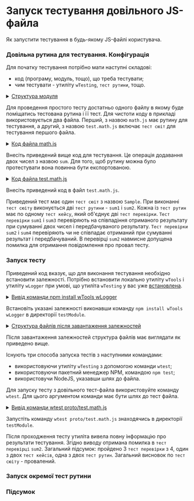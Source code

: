 # Запуск тестування довільного JS-файла

Як запустити тестування в будь-якому JS-файлі користувача. 

### Довільна рутина для тестування. Конфігурація

Для початку тестування потрібно мати наступні складові: 
- код (програму, модуль, тощо), що треба тестувати;
- чим тестувати - утиліту `wTesting`, `тест рутини`, тощо. 

<details>
  <summary><u>Структура модуля</u></summary>

```
testModule
   └── proto
        ├── math.js
        └── test.math.js    

```

</details>

Для проведення простого тесту достатньо одного файлу в якому буде поміщатись тестована рутина і її тест. Для чистоти коду в прикладі використовується два файла. Перший, з назвою `math.js` має рутину для тестування, а другий, з назвою `test.math.js` включає `тест сюіт` для тестування першого файла. 

<details>
    <summary><a href="./tutorial/Criterions.md">Код файла math.js</a></summary>
    
```js    
module.exports.sum = function(a,b){
  return a + b;
}

```
  
</details>

Внесіть приведений вище код для тестування. Це операція додавання двох чисел з назвою `sum`. Для того, щоб рутину можна було протестувати вона повинна бути експортованою.  

<details>
    <summary><a href="./tutorial/Criterions.md">Код файла test.math.js</a></summary>
    
```js    
if( typeof module !== 'undefined' )
{
  let _ = require( 'wTools' );

  if( typeof _realGlobal_ === 'undefined' || !_realGlobal_.wTester || !_realGlobal_.wTester._isReal_ )

  _.include( 'wLogger' );
  _.include( 'wTesting' );
}

let math = require('./math.js');
var _global = _global_;
var _ = _global_.wTools;

function sum1(test)
{
  test.case = 'sum integers';
  test.will = 'sum1';
  var got = math.sum( 1, 2);
  var expected =  3 ;
  test.identical( got,expected );

  test.will = 'sum2';
  var got = math.sum( 1, 2);
  var expected =  3 ;
  test.notIdentical( got,expected );
}

function sum2(test)
{
  test.case = 'sum integers2';
  test.will = 'sum3';
  var got = math.sum( 1, 2);
  var expected =  3 ;
  test.identical( got,expected );

  test.will = 'sum4';
  var got = math.sum( 1, 2);
  var expected =  2 ;
  test.notIdentical( got,expected );
}

var Self =
{
  name : 'Sample',
  silencing : 1,

  tests :
  {
    sum1 : sum1,
    sum2 : sum2,
  }
}

Self = wTestSuite( Self );
if( typeof module !== 'undefined' && !module.parent )
_.Tester.test( Self.name );

```
  
</details>

Внесіть приведений код в файл `test.math.js`.

Приведений тест має один `тест сюіт` з назвою `Sample`. При виконанні `тест сюіту` виконується дві `тест рутини` - `sum1` і `sum2`. Кожна із `тест рутин` має по одному `тест кейсу`, який об'єднує дві `тест перевірки`. `Тест перевірки` `sum1` і `sum3` перевіряють на співпадіння отриманого результату при сумуванні двох чисел і передбачуваного результату. `Тест перевірки` `sum2` і `sum4` перевіряють чи не співпадає отриманий при сумуванні результат і передбачуваний. В перевірці `sum2` навмисне допущена помилка для отримання повідомлення про провал тесту.

### Запуск тесту

Приведений код вказує, що для виконання тестування необхідно встановити залежності. Потрібно встановити локально утиліту `wTools` i утиліту `wLogger` при умові, що утиліта `wTesting` у вас уже [встановлена](Installation.md).

<details>
  <summary><u>Вивід команди npm install wTools wLogger</u></summary>

```
[user@user ~]$ npm install wTools wLogger
+ wLogger@0.5.172
+ wTools@0.8.454
added 27 packages from 3 contributors and audited 53 packages in 2.19s

```

</details>

Встановіть указані залежності виконавши команду `npm install wTools wLogger` в директорії `testModule`.

<details>
  <summary><u>Структура файлів після завантаження залежностей</u></summary>

```
testModule
   ├── node_modules
   │        ├── wLogger
   │        ├── wTools
   │        ├──...
   │        ├──
   ├── proto
   │    ├── math.js
   │    └── test.math.js
   │
   └── package-lock.json     

```

</details>

Після завантаження залежностей структура файлів має виглядати як приведено вище. 

Існують три способа запуска тестів з наступними командами:  
- використовуючи утиліту `wTesting` з допомогою команди `wtest`;
- використовуючи пакетний менеджер NPM, командою `npm test`;
- використовучи NodeJS, указавши шлях до файла.

Для запуску тесту з довільного тест-файла використовуйте команду `wtest`. Для цього аргументом команди має бути шлях до тест файла.

<details>
  <summary><u>Вивід команди wtest proto/test.math.js</u></summary>

```
[user@user ~]$ wtest proto/test.math.js
at  /path_to_test/testModule/proto/test.math.js:40
        
        Test check ( Sample / sum1 / sum integers < sum2 # 2 ) ... failed
      Failed test routine ( Sample / sum1 ) in 0.076s
      Passed test routine ( Sample / sum2 ) in 0.056s

    Passed test checks 3 / 4
    Passed test cases 1 / 2
    Passed test routines 1 / 2
    Test suite ( Sample ) ... in 0.266s ... failed



  Testing ... in 0.333s ... failed

```

</details>

Запустіть команду `wtest proto/test.math.js` знаходячись в директорії `testModule`.

Після проходження тесту утиліта вивела повну інформацію про результати тестування. Згідно виводу отримана помилка в `тест перевірці` `sum2`. Загальний підсумок: пройдено 3 `тест перевірки` з 4, один з двох `тест кейсів`, одна з двох `тест рутин`. Загальний висновок по `тест сюіту` - провалений.

### Запуск окремої тест рутини


### Підсумок